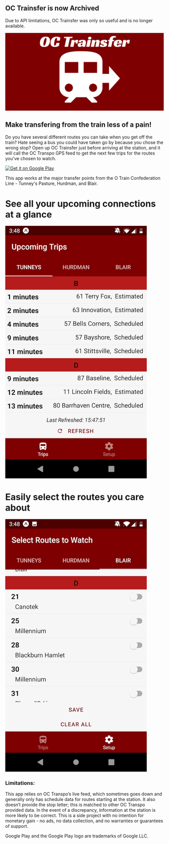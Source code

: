 ## OC Trainsfer is now Archived
Due to API limitations, OC Trainsfer was only so useful and is no longer available.

![OC Trainsfer Logo](images/Feature.png "OC Trainsfer")



## Make transfering from the train less of a pain!

Do you have several different routes you can take when you get off the train? 
Hate seeing a bus you could have taken go by because you chose the wrong stop?
Open up OC Trainsfer just before arriving at the station, and it will
call the OC Transpo GPS feed to get the next few trips for the routes 
you've chosen to watch.

<a href='https://play.google.com/store/apps/details?id=com.lgaud.octrainsfer&pcampaignid=MKT-Other-global-all-co-prtnr-py-PartBadge-Mar2515-1'><img alt='Get it on Google Play' src='https://play.google.com/intl/en_us/badges/images/generic/en_badge_web_generic.png' height="auto" width="240px"/></a>

This app works at the major transfer points from the O Train Confederation Line - Tunney's Pasture, Hurdman, and Blair.



# See all your upcoming connections at a glance
![Screenshot of Trips page](images/trips.jpg)

# Easily select the routes you care about
![Screenshot of Setup page](images/routes.jpg)

### Limitations:
This app relies on OC Transpo’s live feed, which sometimes goes down and generally only has schedule data for routes starting at the station. It also doesn’t provide the stop letter; this is matched to other OC Transpo provided data. In the event of a discrepancy, information at the station is more likely to be correct. This is a side project with no intention for monetary gain - no ads, no data collection, and no warranties or guarantees of support. 

Google Play and the Google Play logo are trademarks of Google LLC.

